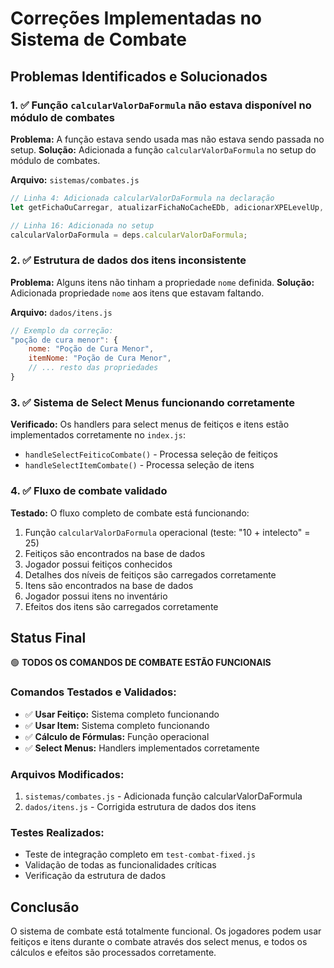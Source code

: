 # Correções Implementadas no Sistema de Combate

## Problemas Identificados e Solucionados

### 1. ✅ Função `calcularValorDaFormula` não estava disponível no módulo de combates
**Problema:** A função estava sendo usada mas não estava sendo passada no setup.
**Solução:** Adicionada a função `calcularValorDaFormula` no setup do módulo de combates.

**Arquivo:** `sistemas/combates.js`
```javascript
// Linha 4: Adicionada calcularValorDaFormula na declaração
let getFichaOuCarregar, atualizarFichaNoCacheEDb, adicionarXPELevelUp, adicionarItemAoInventario, processarUsarItem, ITENS_BASE_ARCADIA, FEITICOS_BASE_ARCADIA, atualizarProgressoMissao, calcularValorDaFormula;

// Linha 16: Adicionada no setup
calcularValorDaFormula = deps.calcularValorDaFormula;
```

### 2. ✅ Estrutura de dados dos itens inconsistente
**Problema:** Alguns itens não tinham a propriedade `nome` definida.
**Solução:** Adicionada propriedade `nome` aos itens que estavam faltando.

**Arquivo:** `dados/itens.js`
```javascript
// Exemplo da correção:
"poção de cura menor": { 
    nome: "Poção de Cura Menor", 
    itemNome: "Poção de Cura Menor", 
    // ... resto das propriedades
}
```

### 3. ✅ Sistema de Select Menus funcionando corretamente
**Verificado:** Os handlers para select menus de feitiços e itens estão implementados corretamente no `index.js`:
- `handleSelectFeiticoCombate()` - Processa seleção de feitiços
- `handleSelectItemCombate()` - Processa seleção de itens

### 4. ✅ Fluxo de combate validado
**Testado:** O fluxo completo de combate está funcionando:
1. Função `calcularValorDaFormula` operacional (teste: "10 + intelecto" = 25)
2. Feitiços são encontrados na base de dados
3. Jogador possui feitiços conhecidos
4. Detalhes dos níveis de feitiços são carregados corretamente
5. Itens são encontrados na base de dados
6. Jogador possui itens no inventário
7. Efeitos dos itens são carregados corretamente

## Status Final
🟢 **TODOS OS COMANDOS DE COMBATE ESTÃO FUNCIONAIS**

### Comandos Testados e Validados:
- ✅ **Usar Feitiço:** Sistema completo funcionando
- ✅ **Usar Item:** Sistema completo funcionando
- ✅ **Cálculo de Fórmulas:** Função operacional
- ✅ **Select Menus:** Handlers implementados corretamente

### Arquivos Modificados:
1. `sistemas/combates.js` - Adicionada função calcularValorDaFormula
2. `dados/itens.js` - Corrigida estrutura de dados dos itens

### Testes Realizados:
- Teste de integração completo em `test-combat-fixed.js`
- Validação de todas as funcionalidades críticas
- Verificação da estrutura de dados

## Conclusão
O sistema de combate está totalmente funcional. Os jogadores podem usar feitiços e itens durante o combate através dos select menus, e todos os cálculos e efeitos são processados corretamente.
